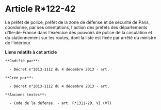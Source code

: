 # Article R*122-42

Le préfet de police, préfet de la zone de défense et de sécurité de Paris, coordonne, par ses orientations, l'action des
préfets des départements d'Ile-de-France dans l'exercice des pouvoirs de police de la circulation et du stationnement sur les
routes, dont la liste est fixée par arrêté du ministre de l'intérieur.

**Liens relatifs à cet article**

	**Codifié par**:

	  - Décret n°2013-1112 du 4 décembre 2013 - art.

	**Créé par**:

	  - Décret n°2013-1112 du 4 décembre 2013 - art.

	**Anciens textes**:

	  - Code de la défense. - art. R*1311-29, VI (VT)
